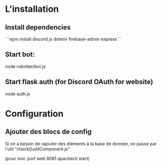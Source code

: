 <h1> L'installation </h1>
<h2> Install dependencies </h2>
```npm install discord.js dotenv firebase-admin express```

<h2> Start bot: </h2>
node robotter/bot.js

<h2> Start flask auth (for Discord OAuth for website) </h2>
node auth.js


<h1> Configuration </h1>
<h2> Ajouter des blocs de config </h2>
Si on a besoin de rajouter des éléments à la base de donnée, on passe par l'util "checkGuildComponent.js"


(pour moi:
port web 8081
apachectl start)